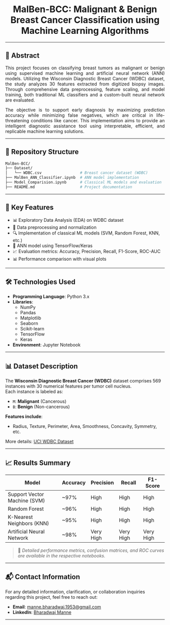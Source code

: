<h1 align="center">
MalBen-BCC: Malignant & Benign Breast Cancer Classification using Machine Learning Algorithms
</h1>

---

## 📝 Abstract

<div align="justify">

This project focuses on classifying breast tumors as malignant or benign using supervised machine learning and artificial neural network (ANN) models. Utilizing the Wisconsin Diagnostic Breast Cancer (WDBC) dataset, the study analyzes 30 features extracted from digitized biopsy images. Through comprehensive data preprocessing, feature scaling, and model training, both traditional ML classifiers and a custom-built neural network are evaluated.

The objective is to support early diagnosis by maximizing prediction accuracy while minimizing false negatives, which are critical in life-threatening conditions like cancer. This implementation aims to provide an intelligent diagnostic assistance tool using interpretable, efficient, and replicable machine learning solutions.

</div>

---

## 📁 Repository Structure

```bash
MalBen-BCC/
├── Dataset/
│   └── WDBC.csv                 # Breast cancer dataset (WDBC)
├── MalBen_ANN_Classifier.ipynb  # ANN model implementation
├── Model_Comparision.ipynb      # Classical ML models and evaluation
├── README.md                    # Project documentation
```
---

## 🎯 Key Features

- 📊 Exploratory Data Analysis (EDA) on WDBC dataset  
- 🧹 Data preprocessing and normalization  
- 🔍 Implementation of classical ML models (SVM, Random Forest, KNN, etc.)  
- 🧠 ANN model using TensorFlow/Keras  
- 📈 Evaluation metrics: Accuracy, Precision, Recall, F1-Score, ROC-AUC  
- 📊 Performance comparison with visual plots  

---

## 🛠️ Technologies Used

- **Programming Language**: Python 3.x  
- **Libraries**:  
  - NumPy  
  - Pandas  
  - Matplotlib  
  - Seaborn  
  - Scikit-learn  
  - TensorFlow  
  - Keras  
- **Environment**: Jupyter Notebook  

---

## 📊 Dataset Description

The **Wisconsin Diagnostic Breast Cancer (WDBC)** dataset comprises 569 instances with 30 numerical features per tumor cell nucleus.  
Each instance is labeled as:

- `M`: **Malignant** (Cancerous)  
- `B`: **Benign** (Non-cancerous)  

**Features include**:
- Radius, Texture, Perimeter, Area, Smoothness, Concavity, Symmetry, etc.

More details: [UCI WDBC Dataset](https://archive.ics.uci.edu/ml/datasets/Breast+Cancer+Wisconsin+(Diagnostic))

---

## 📈 Results Summary

| Model                        | Accuracy | Precision  | Recall     | F1-Score   |
|-----------------------------|----------|------------|------------|------------|
| Support Vector Machine (SVM)| ~97%     | High       | High       | High       |
| Random Forest               | ~96%     | High       | High       | High       |
| K-Nearest Neighbors (KNN)   | ~95%     | High       | High       | High       |
| Artificial Neural Network   | ~98%     | Very High  | Very High  | Very High  |

> 📌 *Detailed performance metrics, confusion matrices, and ROC curves are available in the respective notebooks.*
---

## 📬 Contact Information

For any detailed information, clarification, or collaboration inquiries regarding this project, feel free to reach out:

- **Email**: [manne.bharadwaj.1953@gmail.com](mailto:manne.bharadwaj.1953@gmail.com)
- **LinkedIn**: [Bharadwaj Manne](https://www.linkedin.com/in/bharadwaj-manne-711476249/)

---
